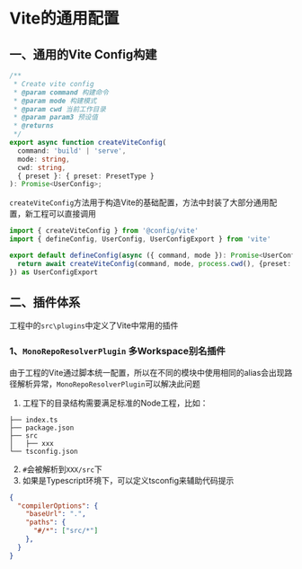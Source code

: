 # Vite的通用配置

## 一、通用的Vite Config构建

```Typescript
/**
 * Create vite config
 * @param command 构建命令
 * @param mode 构建模式
 * @param cwd 当前工作目录
 * @param param3 预设值
 * @returns 
 */
export async function createViteConfig(
  command: 'build' | 'serve',
  mode: string,
  cwd: string,
  { preset }: { preset: PresetType }
): Promise<UserConfig>;
```

`createViteConfig`方法用于构造Vite的基础配置，方法中封装了大部分通用配置，新工程可以直接调用

```Typescript
import { createViteConfig } from '@config/vite'
import { defineConfig, UserConfig, UserConfigExport } from 'vite'

export default defineConfig(async ({ command, mode }): Promise<UserConfig> => {
  return await createViteConfig(command, mode, process.cwd(), {preset: 'antd'})
}) as UserConfigExport
```

## 二、插件体系

工程中的`src\plugins`中定义了Vite中常用的插件

### 1、`MonoRepoResolverPlugin` 多Workspace别名插件

由于工程的Vite通过脚本统一配置，所以在不同的模块中使用相同的alias会出现路径解析异常，`MonoRepoResolverPlugin`可以解决此问题

1. 工程下的目录结构需要满足标准的Node工程，比如：

  ```Plain Text
  ├── index.ts
  ├── package.json
  ├── src
  │   ├── xxx
  └── tsconfig.json
  ```

2. `#`会被解析到`XXX/src`下
3. 如果是Typescript环境下，可以定义tsconfig来辅助代码提示

```json
{
  "compilerOptions": {
    "baseUrl": ".",
    "paths": {
      "#/*": ["src/*"]
    },
  }
}
```
